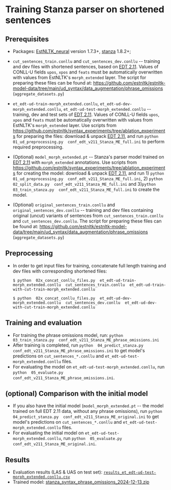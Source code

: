 # Training Stanza parser on shortened sentences

## Prerequisites

* Packages: [EstNLTK_neural](https://github.com/estnltk/estnltk/tree/main/estnltk_neural) version 1.7.3+, [stanza](https://stanfordnlp.github.io/stanza/) 1.8.2+;

* `cut_sentences_train.conllu` and `cut_sentences_dev.conllu` -- training and dev files with shortened sentences, based on [EDT 2.11](https://github.com/UniversalDependencies/UD_Estonian-EDT/releases/tag/r2.11). Values of CONLL-U fields `upos`, `xpos` and `feats` must be automatically overwritten with values from EstNLTK's `morph_extended` layer. The script for preparing these files can be found at:  https://github.com/estnltk/estnltk-model-data/tree/main/ud_syntax/data_augmentation/phrase_omissions (`aggregate_datasets.py`)

* `et_edt-ud-train-morph_extended.conllu`, `et_edt-ud-dev-morph_extended.conllu`, `et_edt-ud-test-morph_extended.conllu` -- training, dev and test sets of [EDT 2.11](https://github.com/UniversalDependencies/UD_Estonian-EDT/releases/tag/r2.11). Values of CONLL-U fields `upos`, `xpos` and `feats` must be automatically overwritten with values from EstNLTK's `morph_extended` layer. Use scripts from https://github.com/estnltk/syntax_experiments/tree/ablation_experiments for preparing the files: download & unpack [EDT 2.11](https://github.com/UniversalDependencies/UD_Estonian-EDT/releases/tag/r2.11), and run `python  01_ud_preprocessing.py  conf_edt_v211_Stanza_ME_full.ini` to perform required preprocessing. 

* (Optional) `model_morph_extended.pt` -- Stanza's parser model trained on [EDT 2.11](https://github.com/UniversalDependencies/UD_Estonian-EDT/releases/tag/r2.11) with `morph_extended` annotations. Use scripts from https://github.com/estnltk/syntax_experiments/tree/ablation_experiments for creating the model: download & unpack [EDT 2.11](https://github.com/UniversalDependencies/UD_Estonian-EDT/releases/tag/r2.11), and run 1) `python  01_ud_preprocessing.py  conf_edt_v211_Stanza_ME_full.ini`, 2) `python  02_split_data.py  conf_edt_v211_Stanza_ME_full.ini` and  3)`python  03_train_stanza.py  conf_edt_v211_Stanza_ME_full.ini` to create the model. 

* (Optional) `original_sentences_train.conllu` and `original_sentences_dev.conllu` -- training and dev files containing original (uncut) variants of sentences from `cut_sentences_train.conllu` and `cut_sentences_dev.conllu`. The script for preparing these files can be found at:  https://github.com/estnltk/estnltk-model-data/tree/main/ud_syntax/data_augmentation/phrase_omissions (`aggregate_datasets.py`)


## Preprocessing

* In order to get input files for training, concatenate full length training and dev files with corresponding shortened files:

    `$ python  02x_concat_conllu_files.py  et_edt-ud-train-morph_extended.conllu  cut_sentences_train.conllu  et_edt-ud-train-with-cut-train-morph_extended.conllu`

    `$ python  02x_concat_conllu_files.py  et_edt-ud-dev-morph_extended.conllu  cut_sentences_dev.conllu  et_edt-ud-dev-with-cut-train-morph_extended.conllu`

## Training and evaluation 

* For training the phrase omissions model, run: 
`python  03_train_stanza.py  conf_edt_v211_Stanza_ME_phrase_omissions.ini`
* After training is completed, run `python  04_predict_stanza.py  conf_edt_v211_Stanza_ME_phrase_omissions.ini` to get model's predictions on `cut_sentences_*.conllu` and `et_edt-ud-test-morph_extended.conllu` files.
* For evaluating the model on `et_edt-ud-test-morph_extended.conllu`, run `python  05_evaluate.py  conf_edt_v211_Stanza_ME_phrase_omissions.ini`.

## (optional) Comparison with the initial model

* If you also have the initial model (`model_morph_extended.pt` -- the model trained on full EDT 2.11 data, without any phrase omissions), run `python  04_predict_stanza.py  conf_edt_v211_Stanza_ME_original.ini` to get model's predictions on `cut_sentences_*.conllu` and `et_edt-ud-test-morph_extended.conllu` files.
* For evaluating the initial model on `et_edt-ud-test-morph_extended.conllu`, run `python  05_evaluate.py  conf_edt_v211_Stanza_ME_original.ini`.

## Results

* Evaluation results (LAS & UAS on test set): [`results_et_edt-ud-test-morph_extended.conllu.csv`](results_et_edt-ud-test-morph_extended.conllu.csv)
* Trained model: [stanza_syntax_phrase_omissions_2024-12-13.zip](https://s3.hpc.ut.ee/estnltk/models/stanza_models_experimental/stanza_syntax_phrase_omissions_2024-12-13.zip)

